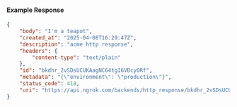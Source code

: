 <!-- Code generated for API Clients. DO NOT EDIT. -->

#### Example Response

```json
{
	"body": "I'm a teapot",
	"created_at": "2025-04-08T16:29:47Z",
	"description": "acme http response",
	"headers": {
		"content-type": "text/plain"
	},
	"id": "bkdhr_2vSDsUCUKAagNC64tgI6VBcy0Rf",
	"metadata": "{\"environment\": \"production\"}",
	"status_code": 418,
	"uri": "https://api.ngrok.com/backends/http_response/bkdhr_2vSDsUCUKAagNC64tgI6VBcy0Rf"
}
```
